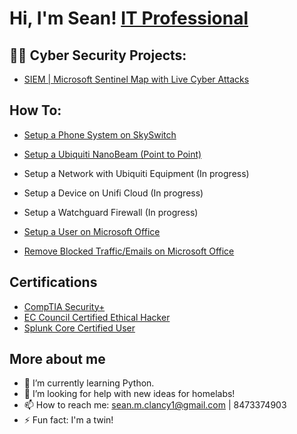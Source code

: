 <h1>Hi, I'm Sean! <a href="https://www.linkedin.com/in/sean-clancy88/">IT Professional</a>

<h2>👨‍💻 Cyber Security Projects:</h2>

  - [SIEM | Microsoft Sentinel Map with Live Cyber Attacks](https://github.com/seanmclancy1/SIEM-Walkthrough.git)
  

  <h2>How To:</h2>

  - [Setup a Phone System on SkySwitch](https://github.com/seanmclancy1/PhoneWalkThrough.git)
  
  - [Setup a Ubiquiti NanoBeam (Point to Point)](https://github.com/seanmclancy1/Ubiquiti-NanoBeam-Setup.git)
  
  - Setup a Network with Ubiquiti Equipment (In progress)
  
  - Setup a Device on Unifi Cloud (In progress)
  
  - Setup a Watchguard Firewall (In progress)
  
  - [Setup a User on Microsoft Office](https://github.com/seanmclancy1/Setup-a-User-on-Microsoft-Office.git)
  
  - [Remove Blocked Traffic/Emails on Microsoft Office](https://github.com/seanmclancy1/Remove-Blocked-Traffic-Emails-on-office-365.git)

  <h2>Certifications</h2>

- [CompTIA Security+](https://i.imgur.com/HcE7qDD.png)
- [EC Council Certified Ethical Hacker](https://i.imgur.com/6kExIBB.png)
- [Splunk Core Certified User](https://i.imgur.com/GBrHq9d.png)
  
  


<h2>More about me</h2>
  
- 🌱 I’m currently learning Python.
- 🤔 I’m looking for help with new ideas for homelabs!
- 📫 How to reach me: sean.m.clancy1@gmail.com | 8473374903
- ⚡ Fun fact: I'm a twin!
